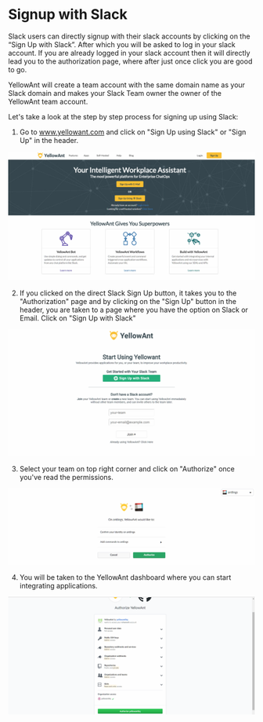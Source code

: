 # Signup with Slack

Slack users can directly signup with their slack accounts by clicking on the “Sign Up with Slack”. After which you will be asked to log in your slack account. If you are already logged in your slack account then it will directly lead you to the authorization page, where after just once click you are good to go.

YellowAnt will create a team account with the same domain name as your Slack domain and makes your Slack Team owner the owner of the YellowAnt team account.

Let's take a look at the step by step process for signing up using Slack:

1. Go to www.yellowant.com and click on "Sign Up using Slack" or "Sign Up" in the header.  

![](../.gitbook/assets/image%20%2810%29.png)



2. If you clicked on the direct Slack Sign Up button, it takes you to the "Authorization" page and by clicking on the "Sign Up" button in the header, you are taken to a page where you have the option on Slack or Email. Click on "Sign Up with Slack"

![](../.gitbook/assets/image%20%2867%29.png)

3. Select your team on top right corner and click on "Authorize" once you've read the permissions.

![](../.gitbook/assets/image%20%28102%29.png)

4. You will be taken to the YellowAnt dashboard where you can start integrating applications.

![](../.gitbook/assets/image%20%28122%29.png)



